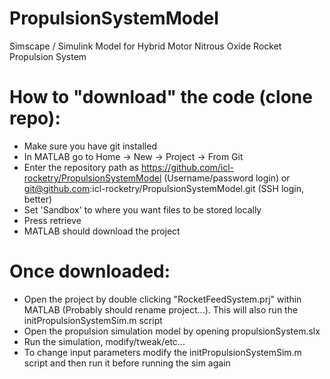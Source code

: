 # PropulsionSystemModel
Simscape / Simulink Model for Hybrid Motor Nitrous Oxide Rocket Propulsion System

# How to "download" the code (clone repo):
- Make sure you have git installed
- In MATLAB go to Home -> New -> Project -> From Git
- Enter the repository path as https://github.com/icl-rocketry/PropulsionSystemModel (Username/password login) or git@github.com:icl-rocketry/PropulsionSystemModel.git (SSH login, better)
- Set 'Sandbox' to where you want files to be stored locally
- Press retrieve
- MATLAB should download the project

# Once downloaded:
- Open the project by double clicking "RocketFeedSystem.prj" within MATLAB (Probably should rename project...). This will also run the initPropulsionSystemSim.m script
- Open the propulsion simulation model by opening propulsionSystem.slx
- Run the simulation, modify/tweak/etc...
- To change input parameters modify the initPropulsionSystemSim.m script and then run it before running the sim again
